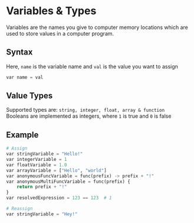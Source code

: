# Variables & Types

Variables are the names you give to computer memory locations which are used to store values in a computer program.

## Syntax
Here, `name` is the variable name and `val` is the value you want to assign
```python
var name = val
```

## Value Types
Supported types are: `string, integer, float, array & function`  
Booleans are implemented as integers, where `1` is true and `0` is false

## Example
```python
# Assign
var stringVariable = "Hello!"
var integerVariable = 1
var floatVariable = 1.0
var arrayVariable = ["Hello", "world"]
var anonymousFuncVariable = func(prefix) -> prefix + "!"
var anonymousMultiFuncVariable = func(prefix) {
    return prefix + "!"
} 
var resolvedExpression = 123 == 123  # 1

# Reassign
var stringVariable = "Hey!"
```
